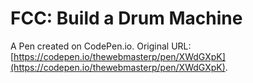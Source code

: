 # FCC: Build a Drum Machine

A Pen created on CodePen.io. Original URL: [https://codepen.io/thewebmasterp/pen/XWdGXpK](https://codepen.io/thewebmasterp/pen/XWdGXpK).


